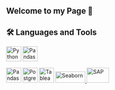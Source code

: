 ## Welcome to my Page 👋

<!--
**sakr26/sakr26** is a ✨ _special_ ✨ repository because its `README.md` (this file) appears on your GitHub profile.

Here are some ideas to get you started:

- 🔭 I’m currently working on ...
- 🌱 I’m currently learning ...
- 👯 I’m looking to collaborate on ...
- 🤔 I’m looking for help with ...
- 💬 Ask me about ...
- 📫 How to reach me: ...
- 😄 Pronouns: ...
- ⚡ Fun fact: ...
-->


## 🛠️ Languages and Tools

<!-- Python -->
<img src="https://cdn.jsdelivr.net/gh/devicons/devicon/icons/python/python-original.svg" width="40" height="40" alt="Python" /> <img src="https://pandas.pydata.org/static/img/pandas_mark.svg" width="40" height="40" alt="Pandas" />

<!-- Pandas -->
<img src="https://pandas.pydata.org/static/img/pandas_mark.svg" width="40" height="40" alt="Pandas" />

<!-- PostgreSQL -->
<img src="https://cdn.jsdelivr.net/gh/devicons/devicon/icons/postgresql/postgresql-original.svg" width="40" height="40" alt="PostgreSQL" />

<!-- Tableau -->
<img src="https://cdn.worldvectorlogo.com/logos/tableau-software.svg" width="40" height="40" alt="Tableau" />


<!-- Seaborn -->
<a href="https://seaborn.pydata.org/" target="_blank">
  <img src="https://seaborn.pydata.org/_static/logo-wide-lightbg.svg" width="80" height="30" alt="Seaborn" />
</a>

<!-- SAP -->
<img src="https://upload.wikimedia.org/wikipedia/commons/5/59/SAP_2011_logo.svg" width="60" height="40" alt="SAP" />



